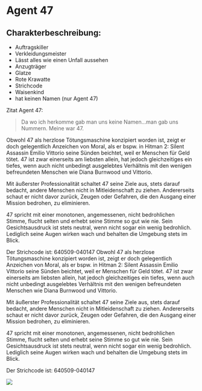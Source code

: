 # Agent 47
## Charakterbeschreibung:
* Auftragskiller
* Verkleidungsmeister
* Lässt alles wie einen Unfall aussehen
* Anzugträger
* Glatze
* Rote Krawatte
* Strichcode
* Waisenkind
* hat keinen Namen (nur Agent 47)

Zitat Agent 47:

> Da wo ich herkomme gab man uns keine Namen...man gab uns Nummern. Meine war 47.
  
Obwohl 47 als herzlose Tötungsmaschine konzipiert worden ist, zeigt er doch gelegentlich Anzeichen von Moral, als er bspw. in Hitman 2: Silent Assassin Emilio Vittorio seine Sünden beichtet, weil er Menschen für Geld tötet. 
47 ist zwar einerseits am liebsten allein, hat jedoch gleichzeitiges ein tiefes, wenn auch nicht unbedingt ausgelebtes Verhältnis mit den wenigen befreundeten Menschen wie Diana Burnwood und Vittorio.

Mit äußerster Professionalität schaltet 47 seine Ziele aus, stets darauf bedacht, andere Menschen nicht in Mitleidenschaft zu ziehen. 
Andererseits schaut er nicht davor zurück, Zeugen oder Gefahren, die den Ausgang einer Mission bedrohen, zu eliminieren.

47 spricht mit einer monotonen, angemessenen, nicht bedrohlichen Stimme, flucht selten und erhebt seine Stimme so gut wie nie. 
Sein Gesichtsausdruck ist stets neutral, wenn nicht sogar ein wenig bedrohlich. 
Lediglich seine Augen wirken wach und behalten die Umgebung stets im Blick.

Der Strichcode ist: 640509-040147
Obwohl 47 als herzlose Tötungsmaschine konzipiert worden ist, zeigt er doch gelegentlich Anzeichen von Moral, als er bspw. in Hitman 2: Silent Assassin Emilio Vittorio seine Sünden beichtet, weil er Menschen für Geld tötet. 
47 ist zwar einerseits am liebsten allein, hat jedoch gleichzeitiges ein tiefes, wenn auch nicht unbedingt ausgelebtes Verhältnis mit den wenigen befreundeten Menschen wie Diana Burnwood und Vittorio.

Mit äußerster Professionalität schaltet 47 seine Ziele aus, stets darauf bedacht, andere Menschen nicht in Mitleidenschaft zu ziehen. 
Andererseits schaut er nicht davor zurück, Zeugen oder Gefahren, die den Ausgang einer Mission bedrohen, zu eliminieren.

47 spricht mit einer monotonen, angemessenen, nicht bedrohlichen Stimme, flucht selten und erhebt seine Stimme so gut wie nie. 
Sein Gesichtsausdruck ist stets neutral, wenn nicht sogar ein wenig bedrohlich. 
Lediglich seine Augen wirken wach und behalten die Umgebung stets im Blick.

Der Strichcode ist: 640509-040147



<img src="https://images2.alphacoders.com/676/676622.jpg"/>
